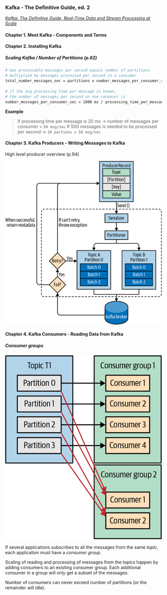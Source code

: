 ### Kafka - The Definitive Guide, ed. 2

[*Kafka: The Definitive Guide, Real-Time Data and Stream Processing at Scale*](https://www.confluent.io/resources/kafka-the-definitive-guide-v2/)

#### Chapter 1. **Meet Kafka** - Components and Terms

#### Chapter 2. **Installing Kafka**

##### Scaling Kafka / Number of Partitions (p.62)

```bash
# max processable messages per second equals number of partitions
# multiplied by messages processed per second in a consumer
total_number_messages_sec = partitions x number_messages_per_consumer_sec

# if the avg processing time per message is known,
# the number of messages per second on one conumser is
number_messages_per_consumer_sec = 1000 ms / processing_time_per_message_ms
```

**Example**

> If processing time per message is 20 ms -> number of messages per consumer = `50 msg/sec`
> If 500 messages is needed to be processed per second -> `10 partions x 50 msg/sec`

#### Chapter 3. **Kafka Producers** - Writing Messages to Kafka

High level producer overview (p.94)

![Kafka Producer](01-kafka-producer.png "Kafka Producer")

#### Chapter 4. **Kafka Consumers** - Reading Data from Kafka

##### Consumer groups

![Kafka Consumer Groups](02-kafka-consumer-groups.png "Kafka Consumer Groups")

If several applications subscribes to all the messages from the same *topic*, each application must have a *consumer group*.

Scaling of reading and processing of messages from the topics happen by adding consumers to an existing consumer group. Each additional consumer in a group will only get a subset of the messages.

Number of consumers can never exceed number of partitions (or the remainder will idle).
